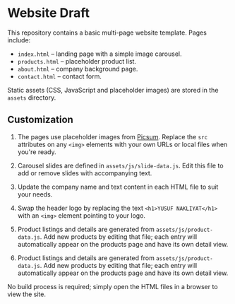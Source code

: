# Website Draft

This repository contains a basic multi-page website template. Pages include:

- `index.html` – landing page with a simple image carousel.
- `products.html` – placeholder product list.
- `about.html` – company background page.
- `contact.html` – contact form.

Static assets (CSS, JavaScript and placeholder images) are stored in the `assets` directory.

## Customization


1. The pages use placeholder images from [Picsum](https://picsum.photos).
   Replace the `src` attributes on any `<img>` elements with your own URLs or
   local files when you're ready.

2. Carousel slides are defined in `assets/js/slide-data.js`.
   Edit this file to add or remove slides with accompanying text.

3. Update the company name and text content in each HTML file to suit your needs.
4. Swap the header logo by replacing the text `<h1>YUSUF NAKLIYAT</h1>` with an `<img>` element pointing to your logo.

5. Product listings and details are generated from `assets/js/product-data.js`.
   Add new products by editing that file; each entry will automatically appear
   on the products page and have its own detail view.

4. Product listings and details are generated from `assets/js/product-data.js`.
   Add new products by editing that file; each entry will automatically appear
   on the products page and have its own detail view.

No build process is required; simply open the HTML files in a browser to view the site.


